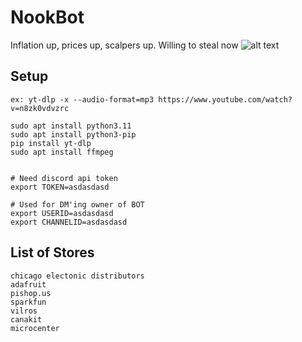 # NookBot
Inflation up, prices up, scalpers up. Willing to steal now
![alt text](https://media.discordapp.net/attachments/887834294746251304/1133411938186035251/3da.jpg)

## Setup
```
ex: yt-dlp -x --audio-format=mp3 https://www.youtube.com/watch?v=n8zk0vdvzrc

sudo apt install python3.11
sudo apt install python3-pip
pip install yt-dlp
sudo apt install ffmpeg


# Need discord api token
export TOKEN=asdasdasd

# Used for DM'ing owner of BOT
export USERID=asdasdasd
export CHANNELID=asdasdasd
```

## List of Stores
```
chicago electonic distributors
adafruit
pishop.us
sparkfun
vilros
canakit
microcenter
```